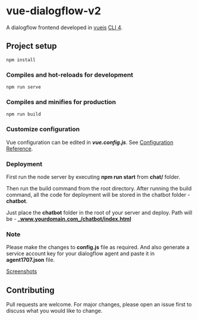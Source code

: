 # vue-dialogflow-v2

A dialogflow frontend developed in [vuejs](https://vuejs.org) [CLI 4](https://cli.vuejs.org/).

## Project setup

```
npm install
```

### Compiles and hot-reloads for development

```
npm run serve
```

### Compiles and minifies for production

```
npm run build
```

### Customize configuration

Vue configuration can be edited in **_vue.config.js_**.
See [Configuration Reference](https://cli.vuejs.org/config/).

### Deployment

First run the node server by executing **npm run start** from **chat/** folder.

Then run the build command from the root directory. After running the build command, all the code for deployment will be stored in the chatbot folder - **chatbot**.

Just place the **chatbot** folder in the root of your server and deploy. Path will be - **_www.yourdomain.com_/chatbot/index.html**

### Note

Please make the changes to **config.js** file as required. And also generate a service account key for your dialogflow agent and paste it in **agent1707.json** file.

[Screenshots](sample.png)

## Contributing

Pull requests are welcome. For major changes, please open an issue first to discuss what you would like to change.
